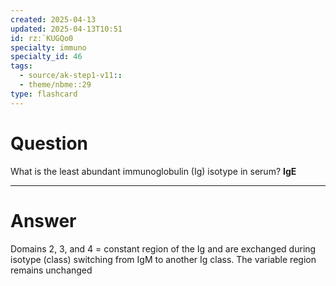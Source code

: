 ```yaml
---
created: 2025-04-13
updated: 2025-04-13T10:51
id: rz:`KUGQo0
specialty: immuno
specialty_id: 46
tags:
  - source/ak-step1-v11::
  - theme/nbme::29
type: flashcard
---
```


# Question
What is the least abundant immunoglobulin (Ig) isotype in serum?   **IgE**

---

# Answer
Domains 2, 3, and 4 = constant region of the Ig and are exchanged during isotype (class) switching from IgM to another Ig class. The variable region remains unchanged